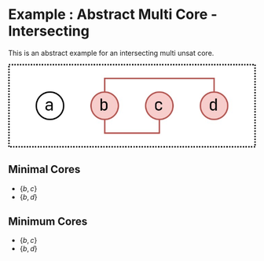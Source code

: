 # Example : Abstract Multi Core - Intersecting

This is an abstract example for an intersecting multi unsat core.

![](abstract_multi_core_intersecting.jpg)

## Minimal Cores

+ $\lbrace b, c \rbrace$
+ $\lbrace b, d \rbrace$

## Minimum Cores

+ $\lbrace b, c \rbrace$
+ $\lbrace b, d \rbrace$